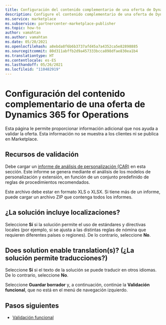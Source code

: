 ```yaml
---
title: Configuración del contenido complementario de una oferta de Dynamics 365 for Operations en Microsoft AppSource (Azure Marketplace)
description: Configure el contenido complementario de una oferta de Dynamics 365 for Operations en Microsoft AppSource (Azure Marketplace).
ms.service: marketplace
ms.subservice: partnercenter-marketplace-publisher
ms.topic: how-to
author: vamahtan
ms.author: vamahtan
ms.date: 05/20/2021
ms.openlocfilehash: a8ebda8f6b6b3737afd45a7a4352ca5e82898885
ms.sourcegitcommit: 80d311abffb2d9a457333bcca898dfae830ea1b4
ms.translationtype: HT
ms.contentlocale: es-ES
ms.lasthandoff: 05/26/2021
ms.locfileid: "110482919"
---
```

# <a name="set-up-dynamics-365-for-operations-offer-supplemental-content"></a>Configuración del contenido complementario de una oferta de Dynamics 365 for Operations

Esta página le permite proporcionar información adicional que nos ayuda a validar la oferta. Esta información no se muestra a los clientes ni se publica en Marketplace.

## <a name="validation-assets"></a>Recursos de validación

Debe cargar un [informe de análisis de personalización (CAR)](/dynamics365/unified-operations/dev-itpro/dev-tools/customization-analysis-report) en esta sección. Este informe se genera mediante el análisis de los modelos de personalización y extensión, en función de un conjunto predefinido de reglas de procedimientos recomendados.

Este archivo debe estar en formato XLS o XLSX. Si tiene más de un informe, puede cargar un archivo ZIP que contenga todos los informes.

## <a name="does-solution-include-localizations"></a>¿La solución incluye localizaciones?

Seleccione **Sí** si la solución permite el uso de estándares y directivas locales (por ejemplo, si se ajusta a las distintas reglas de nómina que requieren diferentes países o regiones). De lo contrario, seleccione **No**.

## <a name="does-solution-enable-translations"></a>Does solution enable translation(s)? (¿La solución permite traducciones?)

Seleccione **Sí** si el texto de la solución se puede traducir en otros idiomas. De lo contrario, seleccione **No**.

Seleccione **Guardar borrador** y, a continuación, continúe la **Validación funcional**, que no está en el menú de navegación izquierdo.

## <a name="next-steps"></a>Pasos siguientes

- [Validación funcional](dynamics-365-operations-validation.md)
